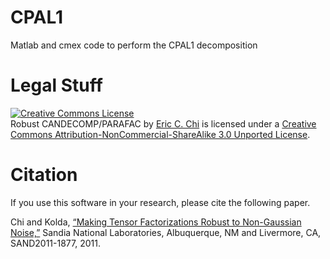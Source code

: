 CPAL1
=====
Matlab and cmex code to perform the CPAL1 decomposition

Legal Stuff
===========
<a rel="license" href="http://creativecommons.org/licenses/by-nc-sa/3.0/deed.en_US"><img alt="Creative Commons License" style="border-width:0" src="http://i.creativecommons.org/l/by-nc-sa/3.0/88x31.png" /></a><br /><span xmlns:dct="http://purl.org/dc/terms/" property="dct:title">Robust CANDECOMP/PARAFAC</span> by <a xmlns:cc="http://creativecommons.org/ns#" href="https://github.com/echi/CPAL1" property="cc:attributionName" rel="cc:attributionURL">Eric C. Chi</a> is licensed under a <a rel="license" href="http://creativecommons.org/licenses/by-nc-sa/3.0/deed.en_US">Creative Commons Attribution-NonCommercial-ShareAlike 3.0 Unported License</a>.

Citation
========
If you use this software in your research, please cite the following paper.

Chi and Kolda, <a href="http://arxiv.org/abs/1010.3043">“Making Tensor Factorizations Robust to Non-Gaussian Noise,”</a> Sandia National Laboratories, Albuquerque, NM and Livermore, CA, SAND2011-1877, 2011.
